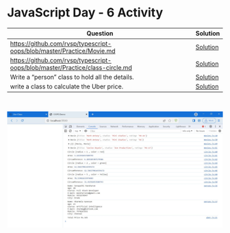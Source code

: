 # JavaScript Day - 6 Activity

|     Question      |   Solution    |
| ----------------- | ------------- |
| https://github.com/rvsp/typescript-oops/blob/master/Practice/Movie.md   | [Solution](https://github.com/manoharsena/DAY-6/blob/master/movies.js)  |
| https://github.com/rvsp/typescript-oops/blob/master/Practice/class-circle.md   | [Solution](https://github.com/manoharsena/DAY-6/blob/master/circle.js)  |
| Write a “person” class to hold all the details.   | [Solution](https://github.com/manoharsena/DAY-6/blob/master/person.js)  |
| write a class to calculate the Uber price.   | [Solution](https://github.com/manoharsena/DAY-6/blob/master/uber.js)  |


<br>

![Output Screenshot](<Output Screenshot.JPG>)